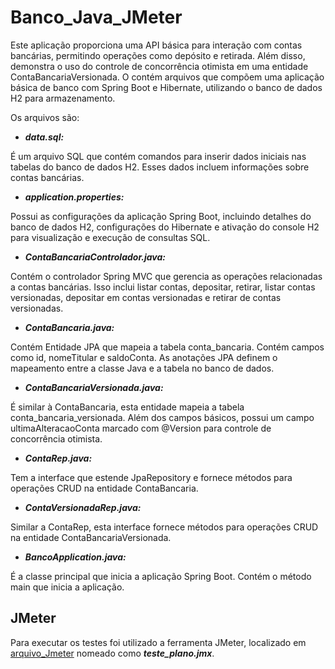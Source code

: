 # Banco_Java_JMeter

Este aplicação proporciona uma API básica para interação com contas bancárias, permitindo operações como depósito e retirada. Além disso, demonstra o uso do controle de concorrência otimista em uma entidade ContaBancariaVersionada. O contém arquivos que compõem uma aplicação básica de banco com Spring Boot e Hibernate, utilizando o banco de dados H2 para armazenamento.

Os arquivos são:

- ***data.sql:***

É um arquivo SQL que contém comandos para inserir dados iniciais nas tabelas do banco de dados H2. Esses dados incluem informações sobre contas bancárias.

- ***application.properties:***

Possui as configurações da aplicação Spring Boot, incluindo detalhes do banco de dados H2, configurações do Hibernate e ativação do console H2 para visualização e execução de consultas SQL.

- ***ContaBancariaControlador.java:***

Contém o controlador Spring MVC que gerencia as operações relacionadas a contas bancárias. Isso inclui listar contas, depositar, retirar, listar contas versionadas, depositar em contas versionadas e retirar de contas versionadas.

- ***ContaBancaria.java:***

Contém Entidade JPA que mapeia a tabela conta_bancaria. Contém campos como id, nomeTitular e saldoConta. As anotações JPA definem o mapeamento entre a classe Java e a tabela no banco de dados.

- ***ContaBancariaVersionada.java:***

É similar à ContaBancaria, esta entidade mapeia a tabela conta_bancaria_versionada. Além dos campos básicos, possui um campo ultimaAlteracaoConta marcado com @Version para controle de concorrência otimista.

- ***ContaRep.java:***

Tem a interface que estende JpaRepository e fornece métodos para operações CRUD na entidade ContaBancaria.

- ***ContaVersionadaRep.java:***

Similar a ContaRep, esta interface fornece métodos para operações CRUD na entidade ContaBancariaVersionada.

- ***BancoApplication.java:***

É a classe principal que inicia a aplicação Spring Boot. Contém o método main que inicia a aplicação.

## JMeter

Para executar os testes foi utilizado a ferramenta JMeter, localizado em [arquivo_Jmeter](https://github.com/LeticiaSBorges/Banco_Java_JMeter/tree/main/arquivo_Jmeter) nomeado como ***teste_plano.jmx***.


